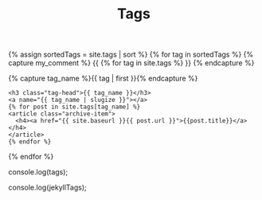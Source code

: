 ﻿---
layout: page
permalink: /tags/
title: Tags
---

<div id="archives">

{% assign sortedTags = site.tags | sort %}
{% for tag in sortedTags %}
{% capture my_comment %}
{{
{% for tag in site.tags %}
}}
{% endcapture %}
  <div class="archive-group">
    {% capture tag_name %}{{ tag | first }}{% endcapture %}
    <div id="#{{ tag_name | slugize }}"></div>
    <p></p>

    <h3 class="tag-head">{{ tag_name }}</h3>
    <a name="{{ tag_name | slugize }}"></a>
    {% for post in site.tags[tag_name] %}
    <article class="archive-item">
      <h4><a href="{{ site.baseurl }}{{ post.url }}">{{post.title}}</a></h4>
    </article>
    {% endfor %}
  </div>
{% endfor %}
</div>

<script type="text/javascript">>

let tags = '['
{% for tag in site.tags %}
tags += "'" + {{ tag }} + "' ,"
{% endfor %}
tags += ']'

</script>
console.log(tags);

<script>
  var jekyllTags = {{ site.tags | jsonify }};
</script>

console.log(jekyllTags);
